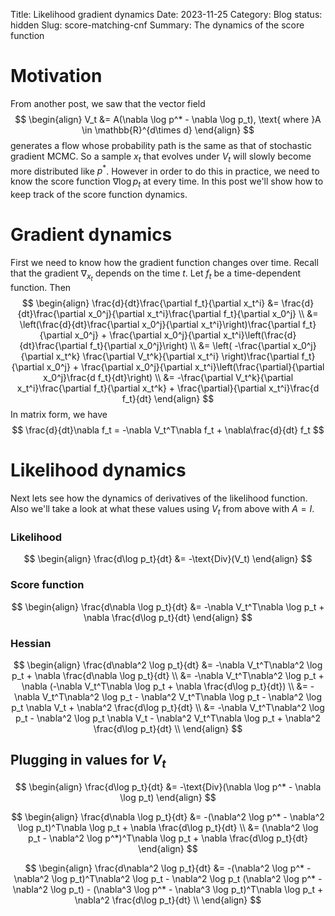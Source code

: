 Title: Likelihood gradient dynamics
Date: 2023-11-25
Category: Blog
status: hidden
Slug: score-matching-cnf
Summary: The dynamics of the score function

# Motivation
From another post, we saw that the vector field
$$
\begin{align}
  V_t &= A(\nabla \log p^* - \nabla \log p_t), \text{ where }A \in \mathbb{R}^{d\times d}
\end{align}
$$
generates a flow whose probability path is the same as that of stochastic gradient MCMC.  So a sample $x_t$ that evolves under $V_t$ will slowly become more distributed like $p^*$.  However in order to do this in practice, we need to know the score function $\nabla \log p_t$ at every time.  In this post we'll show how to keep track of the score function dynamics.

# Gradient dynamics
First we need to know how the gradient function changes over time.  Recall that the gradient $\nabla_{x_t}$ depends on the time $t$.  Let $f_t$ be a time-dependent function.  Then
$$
\begin{align}
  \frac{d}{dt}\frac{\partial f_t}{\partial x_t^i} &= \frac{d}{dt}\frac{\partial x_0^j}{\partial x_t^i}\frac{\partial f_t}{\partial x_0^j} \\
  &= \left(\frac{d}{dt}\frac{\partial x_0^j}{\partial x_t^i}\right)\frac{\partial f_t}{\partial x_0^j} + \frac{\partial x_0^j}{\partial x_t^i}\left(\frac{d}{dt}\frac{\partial f_t}{\partial x_0^j}\right) \\
  &= \left( -\frac{\partial x_0^j}{\partial x_t^k} \frac{\partial V_t^k}{\partial x_t^i} \right)\frac{\partial f_t}{\partial x_0^j} + \frac{\partial x_0^j}{\partial x_t^i}\left(\frac{\partial}{\partial x_0^j}\frac{d f_t}{dt}\right) \\
  &= -\frac{\partial V_t^k}{\partial x_t^i}\frac{\partial f_t}{\partial x_t^k} + \frac{\partial}{\partial x_t^i}\frac{d f_t}{dt}
\end{align}
$$
In matrix form, we have
$$
\frac{d}{dt}\nabla f_t = -\nabla V_t^T\nabla f_t + \nabla\frac{d}{dt} f_t
$$

# Likelihood dynamics
Next lets see how the dynamics of derivatives of the likelihood function.  Also we'll take a look at what these values using $V_t$ from above with $A=I$.

### Likelihood
$$
\begin{align}
\frac{d\log p_t}{dt} &= -\text{Div}(V_t)
\end{align}
$$

### Score function
$$
\begin{align}
\frac{d\nabla \log p_t}{dt} &= -\nabla V_t^T\nabla \log p_t + \nabla \frac{d\log p_t}{dt}
\end{align}
$$

### Hessian
$$
\begin{align}
\frac{d\nabla^2 \log p_t}{dt} &= -\nabla V_t^T\nabla^2 \log p_t + \nabla \frac{d\nabla \log p_t}{dt} \\
&= -\nabla V_t^T\nabla^2 \log p_t + \nabla (-\nabla V_t^T\nabla \log p_t + \nabla \frac{d\log p_t}{dt}) \\
&= -\nabla V_t^T\nabla^2 \log p_t - \nabla^2 V_t^T\nabla \log p_t - \nabla^2 \log p_t \nabla V_t + \nabla^2 \frac{d\log p_t}{dt} \\
&= -\nabla V_t^T\nabla^2 \log p_t - \nabla^2 \log p_t \nabla V_t - \nabla^2 V_t^T\nabla \log p_t + \nabla^2 \frac{d\log p_t}{dt} \\
\end{align}
$$

## Plugging in values for $V_t$
$$
\begin{align}
\frac{d\log p_t}{dt} &= -\text{Div}(\nabla \log p^* - \nabla \log p_t)
\end{align}
$$

$$
\begin{align}
\frac{d\nabla \log p_t}{dt} &= -(\nabla^2 \log p^* - \nabla^2 \log p_t)^T\nabla \log p_t + \nabla \frac{d\log p_t}{dt} \\
&= (\nabla^2 \log p_t - \nabla^2 \log p^*)^T\nabla \log p_t + \nabla \frac{d\log p_t}{dt}
\end{align}
$$

$$
\begin{align}
\frac{d\nabla^2 \log p_t}{dt} &= -(\nabla^2 \log p^* - \nabla^2 \log p_t)^T\nabla^2 \log p_t - \nabla^2 \log p_t (\nabla^2 \log p^* - \nabla^2 \log p_t) - (\nabla^3 \log p^* - \nabla^3 \log p_t)^T\nabla \log p_t + \nabla^2 \frac{d\log p_t}{dt} \\
\end{align}
$$

